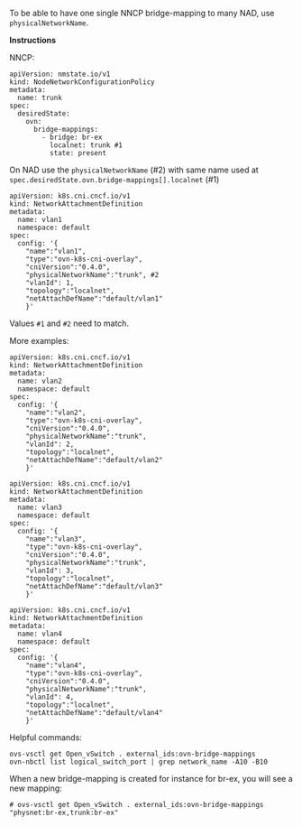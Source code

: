 
To be able to have one single NNCP bridge-mapping to many NAD, use `physicalNetworkName`.

**Instructions**

NNCP:

```
apiVersion: nmstate.io/v1
kind: NodeNetworkConfigurationPolicy
metadata:
  name: trunk
spec:
  desiredState:
    ovn:
      bridge-mappings:
        - bridge: br-ex
          localnet: trunk #1
          state: present
```

On NAD use the `physicalNetworkName` (#2) with same name used at `spec.desiredState.ovn.bridge-mappings[].localnet` (#1)

```
apiVersion: k8s.cni.cncf.io/v1
kind: NetworkAttachmentDefinition
metadata:
  name: vlan1
  namespace: default
spec:
  config: '{
    "name":"vlan1",
    "type":"ovn-k8s-cni-overlay",
    "cniVersion":"0.4.0",
    "physicalNetworkName":"trunk", #2
    "vlanId": 1,
    "topology":"localnet",
    "netAttachDefName":"default/vlan1"
    }'
```

Values `#1` and `#2` need to match.

More examples:

```
apiVersion: k8s.cni.cncf.io/v1
kind: NetworkAttachmentDefinition
metadata:
  name: vlan2
  namespace: default
spec:
  config: '{
    "name":"vlan2",
    "type":"ovn-k8s-cni-overlay",
    "cniVersion":"0.4.0",
    "physicalNetworkName":"trunk",
    "vlanId": 2,
    "topology":"localnet",
    "netAttachDefName":"default/vlan2"
    }'
```

```
apiVersion: k8s.cni.cncf.io/v1
kind: NetworkAttachmentDefinition
metadata:
  name: vlan3
  namespace: default
spec:
  config: '{
    "name":"vlan3",
    "type":"ovn-k8s-cni-overlay",
    "cniVersion":"0.4.0",
    "physicalNetworkName":"trunk",
    "vlanId": 3,
    "topology":"localnet",
    "netAttachDefName":"default/vlan3"
    }'
```

```
apiVersion: k8s.cni.cncf.io/v1
kind: NetworkAttachmentDefinition
metadata:
  name: vlan4
  namespace: default
spec:
  config: '{
    "name":"vlan4",
    "type":"ovn-k8s-cni-overlay",
    "cniVersion":"0.4.0",
    "physicalNetworkName":"trunk",
    "vlanId": 4,
    "topology":"localnet",
    "netAttachDefName":"default/vlan4"
    }'    
```

Helpful commands:

```
ovs-vsctl get Open_vSwitch . external_ids:ovn-bridge-mappings
ovn-nbctl list logical_switch_port | grep network_name -A10 -B10
```

When a new bridge-mapping is created for instance for br-ex, you will see a new mapping:

```
# ovs-vsctl get Open_vSwitch . external_ids:ovn-bridge-mappings
"physnet:br-ex,trunk:br-ex"
```

